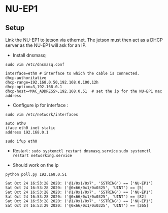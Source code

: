# NU-EP1

## Setup

Link the NU-EP1 to jetson via ethernet. The jetson must then act as a DHCP server as the NU-EP1 will ask for an IP.

- Install dnsmasq

`sudo vim /etc/dnsmasq.conf`

```
interface=eth0 # interface to which the cable is connected.
dhcp-authoritative
dhcp-range=192.168.0.50,192.168.0.100,12h
dhcp-option=3,192.168.0.1
dhcp-host=<MAC_ADDRESS>,192.168.0.51  # set the ip for the NU-EP1 mac address
```

- Configure ip for interface : 

`sudo vim /etc/network/interfaces`

```
auto eth0
iface eth0 inet static
address 192.168.0.1

sudo ifup eth0
```

- Restart :
`sudo systemctl restart dnsmasq.service`
`sudo systemctl restart networking.service`

- Should work on the ip 

`python poll.py 192.168.0.51`

```
Sat Oct 24 16:53:28 2020: ('@1/0x1/0x7', 'SSTRING') == ['NU-EP1']
Sat Oct 24 16:53:28 2020: ('@0x66/0x1/0x0325', 'UINT') == [5]
Sat Oct 24 16:53:28 2020: ('@1/0x1/0x7', 'SSTRING') == ['NU-EP1']
Sat Oct 24 16:53:28 2020: ('@0x66/0x1/0x0325', 'UINT') == [82]
Sat Oct 24 16:53:28 2020: ('@1/0x1/0x7', 'SSTRING') == ['NU-EP1']
Sat Oct 24 16:53:29 2020: ('@0x66/0x1/0x0325', 'UINT') == [265]
```
